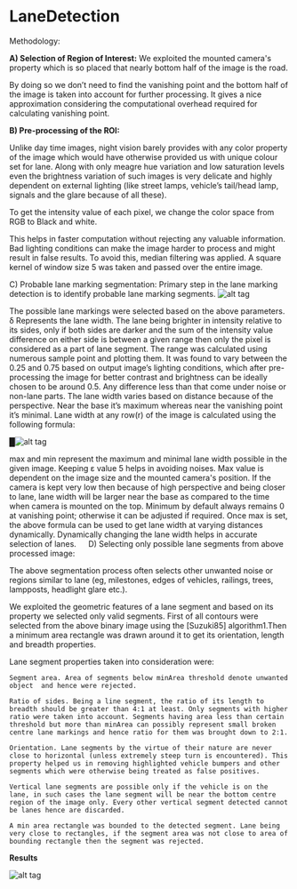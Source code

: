 # LaneDetection


Methodology:

<b>A) Selection of Region of Interest:</b>
 We exploited the mounted camera's property which is so placed that nearly bottom half of the image is the road.

By doing so we don’t need to find the vanishing point and the bottom half of the image is taken into account for further processing. It gives a nice approximation considering the computational overhead required for calculating vanishing point.


<b>B) Pre-processing of the ROI:</b>

Unlike day time images, night vision barely provides with any color property of the image which would have otherwise provided us with unique colour set for lane. Along with only meagre hue variation and low saturation levels even the brightness variation of such images is very delicate and highly dependent on external lighting (like street lamps, vehicle’s tail/head lamp, signals and the glare because of all these).

To get the intensity value of each pixel, we change the color space from RGB to Black and white.

This helps in faster computation without rejecting any valuable information. Bad lighting conditions can make the image harder to process and might result in false results. To avoid this, median filtering was applied. A square kernel of window size 5 was taken and passed over the entire image. 

C) Probable lane marking segmentation: 
Primary step in the lane marking detection is to identify probable lane marking segments. 
![alt tag](https://raw.github.com/yashchandak/LaneDetection/master/Document/equation1.png)


The possible lane markings were selected based on the above parameters. δ Represents the lane width. The lane being brighter in intensity relative to its sides, only if both sides are darker and the sum of the intensity value difference on either side is between a given range then only the pixel is considered as a part of lane segment. The range was calculated using numerous sample point and plotting them. It was found to vary between the 0.25 and 0.75 based on output image’s lighting conditions, which after pre-processing the image for better contrast and brightness can be ideally chosen to be around 0.5.  Any difference less than that come under noise or non-lane parts. The lane width varies based on distance because of the perspective. Near the base it’s maximum whereas near the vanishing point it’s minimal. Lane width at any row(r) of the image is calculated using the following formula:
		

█![alt tag](https://raw.github.com/yashchandak/LaneDetection/master/Document/equation2.png)


max and min represent the maximum and minimal lane width possible in the given image.
Keeping ε value 5 helps in avoiding noises. Max value is dependent on the image size and the mounted camera's position. If the camera is kept very low then because of high perspective and being closer to lane, lane width will be larger near the base as compared to the time when camera is mounted on the top. Minimum by default always remains 0 at vanishing point; otherwise it can be adjusted if required. Once max is set, the above formula can be used to get lane width at varying distances dynamically. Dynamically changing the lane width helps in accurate selection of lanes.
 
D) Selecting only possible lane segments from above processed image:

The above segmentation process often selects other unwanted noise or regions similar to lane (eg, milestones, edges of vehicles, railings, trees, lampposts, headlight glare etc.).

We exploited the geometric features of a lane segment and based on its property we selected only valid segments. First of all contours were selected from the above binary image using the 
[Suzuki85] algorithm1.Then a minimum area rectangle was drawn around it to get its orientation, length and breadth properties.


Lane segment properties taken into consideration were:

	Segment area. Area of segments below minArea threshold denote unwanted object  and hence were rejected.
	
	Ratio of sides. Being a line segment, the ratio of its length to breadth should be greater than 4:1 at least. Only segments with higher ratio were taken into account. Segments having area less than certain threshold but more than minArea can possibly represent small broken centre lane markings and hence ratio for them was brought down to 2:1.
	
	Orientation. Lane segments by the virtue of their nature are never close to horizontal (unless extremely steep turn is encountered). This property helped us in removing highlighted vehicle bumpers and other segments which were otherwise being treated as false positives.
	
	Vertical lane segments are possible only if the vehicle is on the lane, in such cases the lane segment will be near the bottom centre region of the image only. Every other vertical segment detected cannot be lanes hence are discarded.

	A min area rectangle was bounded to the detected segment. Lane being very close to rectangles, if the segment area was not close to area of bounding rectangle then the segment was rejected.

<b>Results</b>

![alt tag](https://raw.github.com/yashchandak/LaneDetection/master/Document/results.png)

